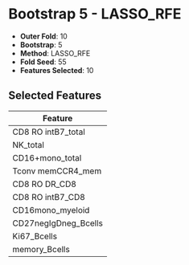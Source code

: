 # Bootstrap 5 - LASSO_RFE

- **Outer Fold**: 10
- **Bootstrap**: 5
- **Method**: LASSO_RFE
- **Fold Seed**: 55
- **Features Selected**: 10

## Selected Features

| Feature |
|---------|
| CD8 RO intB7_total |
| NK_total |
| CD16+mono_total |
| Tconv memCCR4_mem |
| CD8 RO DR_CD8 |
| CD8 RO intB7_CD8 |
| CD16mono_myeloid |
| CD27negIgDneg_Bcells |
| Ki67_Bcells |
| memory_Bcells |

